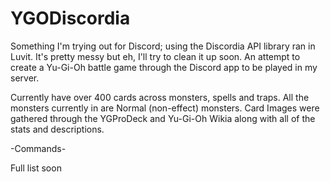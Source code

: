 # YGODiscordia
Something I'm trying out for Discord; using the Discordia API library ran in Luvit. It's pretty messy but eh, I'll try to clean it up soon. An attempt to create a Yu-Gi-Oh battle game through the Discord app to be played in my server.

Currently have over 400 cards across monsters, spells and traps. All the monsters currently in are Normal (non-effect) monsters.
Card Images were gathered through the YGProDeck and Yu-Gi-Oh Wikia along with all of the stats and descriptions.

-Commands-

Full list soon
